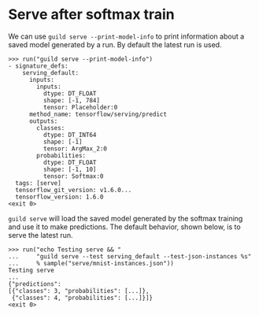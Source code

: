 # Serve after softmax train

We can use `guild serve --print-model-info` to print information about
a saved model generated by a run. By default the latest run is used.

    >>> run("guild serve --print-model-info")
    - signature_defs:
        serving_default:
          inputs:
            inputs:
              dtype: DT_FLOAT
              shape: [-1, 784]
              tensor: Placeholder:0
          method_name: tensorflow/serving/predict
          outputs:
            classes:
              dtype: DT_INT64
              shape: [-1]
              tensor: ArgMax_2:0
            probabilities:
              dtype: DT_FLOAT
              shape: [-1, 10]
              tensor: Softmax:0
      tags: [serve]
      tensorflow_git_version: v1.6.0...
      tensorflow_version: 1.6.0
    <exit 0>

`guild serve` will load the saved model generated by the softmax
training and use it to make predictions. The default behavior, shown
below, is to serve the latest run.

    >>> run("echo Testing serve && "
    ...     "guild serve --test serving_default --test-json-instances %s"
    ...     % sample("serve/mnist-instances.json"))
    Testing serve
    ...
    {"predictions":
    [{"classes": 3, "probabilities": [...]},
     {"classes": 4, "probabilities": [...]}]}
    <exit 0>
